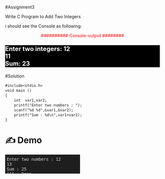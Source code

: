 #Assignment3 

Write C Program to Add Two Integers

i should see the Console as following:

<p style =" color : red; text-align :center ">########## Console-output ########</p>

### <p style ="color : white; background-color : black ;text-align : left ; font-size:20px " > Enter two integers: 12<br> 11 <br> Sum: 23 </p> 

#Solution 


    #include<stdio.h>
    void main ()
    {
        int  var1,var2;
        printf("Enter two numbers : ");
        scanf("%d %d",&var1,&var2);
        printf("Sum : %d\n",var1+var2);
    }

# :writing_hand: Demo 
![image_demo](./s.png)